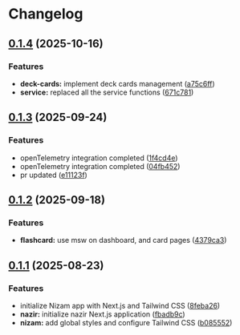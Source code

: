 # Changelog

## [0.1.4](https://github.com/amel-tech/madrasah-frontend/compare/nizam-web-v0.1.3...nizam-web-v0.1.4) (2025-10-16)


### Features

* **deck-cards:** implement deck cards management ([a75c6ff](https://github.com/amel-tech/madrasah-frontend/commit/a75c6ffecd0d84d45e1bd18d1eabe1a3cf654f64))
* **service:** replaced all the service functions ([671c781](https://github.com/amel-tech/madrasah-frontend/commit/671c78187b200088a6dbf9a17fdbfa75374ba3c2))

## [0.1.3](https://github.com/amel-tech/madrasah-frontend/compare/nizam-web-v0.1.2...nizam-web-v0.1.3) (2025-09-24)


### Features

* openTelemetry integration completed ([1f4cd4e](https://github.com/amel-tech/madrasah-frontend/commit/1f4cd4eccb4df78ed262c88e397f2b6d272e62a9))
* openTelemetry integration completed ([04fb452](https://github.com/amel-tech/madrasah-frontend/commit/04fb45231c23969464e51960a8b45534a73a769c))
* pr updated ([e11123f](https://github.com/amel-tech/madrasah-frontend/commit/e11123fdbd15f2d63eb85fc28151d22180aee521))

## [0.1.2](https://github.com/amel-tech/madrasah-frontend/compare/nizam-web-v0.1.1...nizam-web-v0.1.2) (2025-09-18)


### Features

* **flashcard:** use msw on dashboard, and card pages ([4379ca3](https://github.com/amel-tech/madrasah-frontend/commit/4379ca39e730c27e806bbca0f80f376ce8a8474e))

## [0.1.1](https://github.com/amel-tech/madrasah-frontend/compare/nizam-web-v0.1.0...nizam-web-v0.1.1) (2025-08-23)


### Features

* initialize Nizam app with Next.js and Tailwind CSS ([8feba26](https://github.com/amel-tech/madrasah-frontend/commit/8feba267238c45dd4285ed62ef32ba522fe1f251))
* **nazir:** initialize nazir Next.js application ([fbadb9c](https://github.com/amel-tech/madrasah-frontend/commit/fbadb9c5ff40498fbd7cb91c0c3d35161105e545))
* **nizam:** add global styles and configure Tailwind CSS ([b085552](https://github.com/amel-tech/madrasah-frontend/commit/b085552af027115e0861ccb92059bb9a26358dec))
